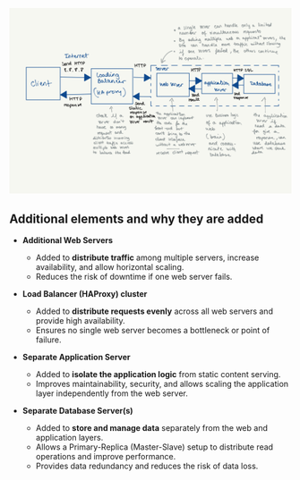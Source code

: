 ![Diagram Task 3](diagram/Task_3.png)

## Additional elements and why they are added

- **Additional Web Servers**  
  - Added to **distribute traffic** among multiple servers, increase availability, and allow horizontal scaling.  
  - Reduces the risk of downtime if one web server fails.

- **Load Balancer (HAProxy) cluster**  
  - Added to **distribute requests evenly** across all web servers and provide high availability.  
  - Ensures no single web server becomes a bottleneck or point of failure.

- **Separate Application Server**  
  - Added to **isolate the application logic** from static content serving.  
  - Improves maintainability, security, and allows scaling the application layer independently from the web server.

- **Separate Database Server(s)**  
  - Added to **store and manage data** separately from the web and application layers.  
  - Allows a Primary-Replica (Master-Slave) setup to distribute read operations and improve performance.  
  - Provides data redundancy and reduces the risk of data loss.

